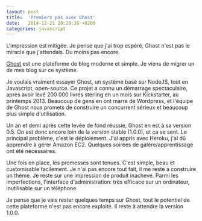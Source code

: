 ```yaml
---
layout: post
title:  'Premiers pas avec Ghost'
date:   2014-12-21 20:20:38 +0200
categories: javascript
---
```


L'impression est mitigée. Je pense que j'ai trop espéré, Ghost n'est pas le miracle que j'attendais. Du moins pas encore.

[Ghost](https://ghost.org/) est une plateforme de blog moderne et simple. Je viens de migrer un de mes blog sur ce système.
<!--more-->
Je voulais vraiment essayer Ghost, un système basé sur NodeJS, tout en Javascript, open-source. Ce projet a connu un démarrage spectaculaire, après avoir levé 200 000 livres sterling en un mois sur Kickstarter, au printemps 2013. Beaucoup de gens en ont marre de Wordpress, et l'équipe de Ghost nous promets de construire un concurrent sérieux et beaucoup plus simple d'utilisation.

Un an et demi après cette levée de fond réussie, Ghost en est à sa version 0.5. On est donc encore loin de la version stable (1.0.0), et ça se sent. Le principal problème, c'est le déploiement. J'ai appris avec Heroku, j'ai dû apprendre à gérer Amazon EC2. Quelques soirées de galère/apprentissage ont été nécessaires.

Une fois en place, les promesses sont tenues. C'est simple, beau et customisable facilement. Je n'ai pas encore tout fait, il me reste a construire un thème. Je reste sur une impression de produit inachevé. Parmi les imperfections, l'interface d'administration: très efficace sur un ordinateur, inutilisable sur un téléphone.

Je pense que je vais rester quelques temps sur Ghost, tout le potentiel de cette plateforme n'est pas encore exploité. Il reste à attendre la version 1.0.0.

